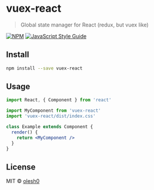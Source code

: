 # vuex-react

> Global state manager for React (redux, but vuex like)

[![NPM](https://img.shields.io/npm/v/vuex-react.svg)](https://www.npmjs.com/package/vuex-react) [![JavaScript Style Guide](https://img.shields.io/badge/code_style-standard-brightgreen.svg)](https://standardjs.com)

## Install

```bash
npm install --save vuex-react
```

## Usage

```jsx
import React, { Component } from 'react'

import MyComponent from 'vuex-react'
import 'vuex-react/dist/index.css'

class Example extends Component {
  render() {
    return <MyComponent />
  }
}
```

## License

MIT © [olesh0](https://github.com/olesh0)
